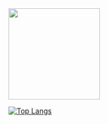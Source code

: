 <img height="180em" src="https://github-readme-stats.vercel.app/api?username=p0t4t0sandwich&show_icons=true&hide_border=true&&count_private=true&include_all_commits=true" />

[![Top Langs](https://github-readme-stats.vercel.app/api/top-langs/?username=p0t4t0sandwich&hide_progress=true)](https://github.com/anuraghazra/github-readme-stats)

<!--START_SECTION:waka-->
<!--END_SECTION:waka-->
